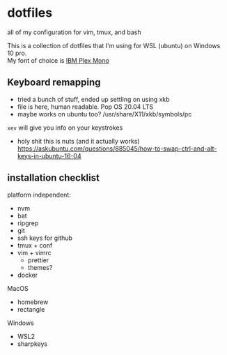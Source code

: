 # dotfiles
all of my configuration for vim, tmux, and bash 

This is a collection of dotfiles that I'm using for WSL (ubuntu) on Windows 10 pro.  
My font of choice is [IBM Plex Mono](https://fonts.google.com/specimen/IBM+Plex+Mono)


## Keyboard remapping
* tried a bunch of stuff, ended up settling on using xkb
* file is here, human readable. Pop OS 20.04 LTS
* maybe works on ubuntu too?
/usr/share/X11/xkb/symbols/pc

`xev` will give you info on your keystrokes

* holy shit this is nuts (and it actually works)
https://askubuntu.com/questions/885045/how-to-swap-ctrl-and-alt-keys-in-ubuntu-16-04

## installation checklist

platform independent:
* nvm
* bat
* ripgrep
* git
* ssh keys for github
* tmux + conf
* vim + vimrc
  * prettier
  * themes?
* docker

MacOS
* homebrew
* rectangle

Windows
* WSL2
* sharpkeys
